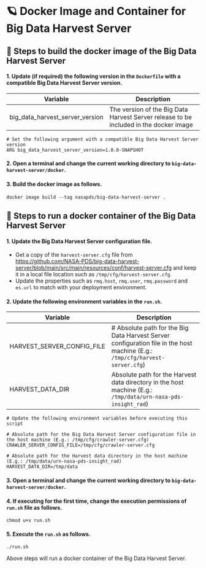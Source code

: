 # 🪐 Docker Image and Container for Big Data Harvest Server

## 🏃 Steps to build the docker image of the Big Data Harvest Server

#### 1. Update (if required) the following version in the `Dockerfile` with a compatible Big Data Harvest Server version.

| Variable                        | Description |
| ------------------------------- | ------------|
| big_data_harvest_server_version | The version of the Big Data Harvest Server release to be included in the docker image|

```    
# Set the following argument with a compatible Big Data Harvest Server version
ARG big_data_harvest_server_version=1.0.0-SNAPSHOT
```

#### 2. Open a terminal and change the current working directory to `big-data-harvest-server/docker`.

#### 3. Build the docker image as follows.

```
docker image build --tag nasapds/big-data-harvest-server .
```

## 🏃 Steps to run a docker container of the Big Data Harvest Server

#### 1. Update the Big Data Harvest Server configuration file.

* Get a copy of the `harvest-server.cfg` file from https://github.com/NASA-PDS/big-data-harvest-server/blob/main/src/main/resources/conf/harvest-server.cfg and
keep it in a local file location such as `/tmp/cfg/harvest-server.cfg`.
* Update the properties such as `rmq.host`, `rmq.user`, `rmq.password` and `es.url` to match with your deployment environment.

#### 2. Update the following environment variables in the `run.sh`.

| Variable                   | Description |
| -------------------------- | ----------- |
| HARVEST_SERVER_CONFIG_FILE | # Absolute path for the Big Data Harvest Server configuration file in the host machine (E.g.: `/tmp/cfg/harvest-server.cfg`) |
| HARVEST_DATA_DIR           | Absolute path for the Harvest data directory in the host machine (E.g.: `/tmp/data/urn-nasa-pds-insight_rad`) |

```    
# Update the following environment variables before executing this script

# Absolute path for the Big Data Harvest Server configuration file in the host machine (E.g.: /tmp/cfg/crawler-server.cfg)
CRAWLER_SERVER_CONFIG_FILE=/tmp/cfg/crawler-server.cfg

# Absolute path for the Harvest data directory in the host machine (E.g.: /tmp/data/urn-nasa-pds-insight_rad)
HARVEST_DATA_DIR=/tmp/data
```

#### 3. Open a terminal and change the current working directory to `big-data-harvest-server/docker`.

#### 4. If executing for the first time, change the execution permissions of `run.sh` file as follows.

```
chmod u+x run.sh
```

#### 5. Execute the `run.sh` as follows.

```
./run.sh
```

Above steps will run a docker container of the Big Data Harvest Server.
